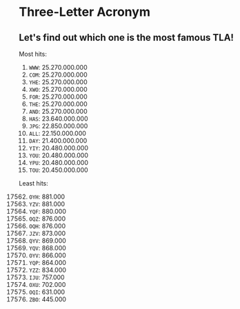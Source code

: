 # Three-Letter Acronym
Let's find out which one is the most famous TLA!
---

Most hits:

1. `WWW`: 25.270.000.000
2. `COM`: 25.270.000.000
3. `YHE`: 25.270.000.000
4. `XWO`: 25.270.000.000
5. `FOR`: 25.270.000.000
6. `THE`: 25.270.000.000
7. `AND`: 25.270.000.000
8. `HAS`: 23.640.000.000
9. `JPG`: 22.850.000.000
10. `ALL`: 22.150.000.000
11. `DAY`: 21.400.000.000
12. `YIY`: 20.480.000.000
13. `YOU`: 20.480.000.000
14. `YPU`: 20.480.000.000
15. `TOU`: 20.450.000.000

Least hits:

17562. `OYH`: 881.000
17563. `YZV`: 881.000
17564. `YQF`: 880.000
17565. `OQZ`: 876.000
17566. `OQH`: 876.000
17567. `JZV`: 873.000
17568. `QYV`: 869.000
17569. `YQV`: 868.000
17570. `OYV`: 866.000
17571. `YQP`: 864.000
17572. `YZZ`: 834.000
17573. `IJU`: 757.000
17574. `OXU`: 702.000
17575. `OQI`: 631.000
17576. `ZBO`: 445.000
